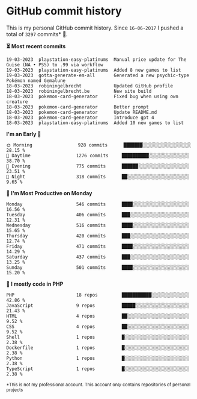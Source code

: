 # GitHub commit history
This is my personal GitHub commit history. Since <!--START_SECTION:first-commit-date-->`16-06-2017`<!--END_SECTION:first-commit-date--> I pushed a total of <!--START_SECTION:total-commit-count-->`3297`<!--END_SECTION:total-commit-count--> commits* 🎉.

<!--START_SECTION:most-recent-commits-->
**⏳ Most recent commits**
                                        
```text
19-03-2023  playstation-easy-platinums  Manual price update for The Guise (NA • PS5) to .99 via workflow
19-03-2023  playstation-easy-platinums  Added 8 new games to list
19-03-2023  gotta-generate-em-all       Generated a new psychic-type Pokémon named Gemalune
18-03-2023  robiningelbrecht            Updated GitHub profile
18-03-2023  robiningelbrecht.be         New site build
18-03-2023  pokemon-card-generator      Fixed bug when using own creature
18-03-2023  pokemon-card-generator      Better prompt
18-03-2023  pokemon-card-generator      Update README.md
18-03-2023  pokemon-card-generator      Introduce gpt 4
18-03-2023  playstation-easy-platinums  Added 10 new games to list
```
<!--END_SECTION:most-recent-commits-->  

<!--START_SECTION:commits-per-day-time-->
**I&#039;m an Early 🐤**

```text
🌞 Morning                 928 commits      ███████░░░░░░░░░░░░░░░░░░   28.15 %
🌆 Daytime                 1276 commits     ██████████░░░░░░░░░░░░░░░   38.70 %
🌃 Evening                 775 commits      ██████░░░░░░░░░░░░░░░░░░░   23.51 %
🌙 Night                   318 commits      ██░░░░░░░░░░░░░░░░░░░░░░░   9.65 %
```
<!--END_SECTION:commits-per-day-time-->  

<!--START_SECTION:commits-per-weekday-->
**📅 I&#039;m Most Productive on Monday**

```text
Monday                    546 commits      ████░░░░░░░░░░░░░░░░░░░░░   16.56 %
Tuesday                   406 commits      ███░░░░░░░░░░░░░░░░░░░░░░   12.31 %
Wednesday                 516 commits      ████░░░░░░░░░░░░░░░░░░░░░   15.65 %
Thursday                  420 commits      ███░░░░░░░░░░░░░░░░░░░░░░   12.74 %
Friday                    471 commits      ████░░░░░░░░░░░░░░░░░░░░░   14.29 %
Saturday                  437 commits      ███░░░░░░░░░░░░░░░░░░░░░░   13.25 %
Sunday                    501 commits      ████░░░░░░░░░░░░░░░░░░░░░   15.20 %
```
<!--END_SECTION:commits-per-weekday-->  

<!--START_SECTION:repos-per-language-->
**💬 I mostly code in PHP**

```text
PHP                       18 repos         ███████████░░░░░░░░░░░░░░   42.86 %
JavaScript                9 repos          █████░░░░░░░░░░░░░░░░░░░░   21.43 %
HTML                      4 repos          ██░░░░░░░░░░░░░░░░░░░░░░░   9.52 %
CSS                       4 repos          ██░░░░░░░░░░░░░░░░░░░░░░░   9.52 %
Shell                     1 repos          █░░░░░░░░░░░░░░░░░░░░░░░░   2.38 %
Dockerfile                1 repos          █░░░░░░░░░░░░░░░░░░░░░░░░   2.38 %
Python                    1 repos          █░░░░░░░░░░░░░░░░░░░░░░░░   2.38 %
TypeScript                1 repos          █░░░░░░░░░░░░░░░░░░░░░░░░   2.38 %
```
<!--END_SECTION:repos-per-language-->  

<sub>*This is not my professional account. This account only contains repositories of personal projects</sub>